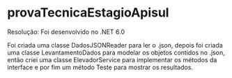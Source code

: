 # provaTecnicaEstagioApisul
Resolução:
Foi desenvolvido no .NET 6.0

Foi criada uma classe DadosJSONReader para ler o .json, depois foi criada uma classe LevantamentoDados para modelar os objetos contidos no .json, então criei uma classe ElevadorService para implementar os métodos da interface e por fim um método Teste para mostrar os resultados.
